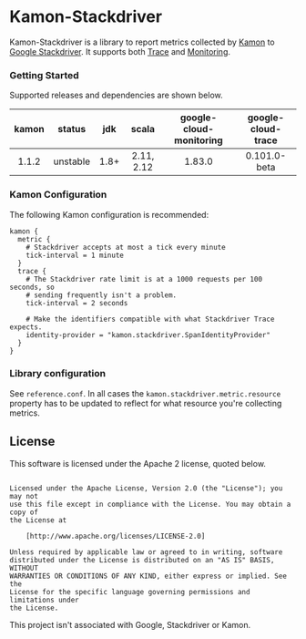 # Kamon-Stackdriver

Kamon-Stackdriver is a library to report metrics collected by [Kamon](https://github.com/kamon-io/Kamon) to
[Google Stackdriver](https://cloud.google.com/stackdriver/). It supports both
[Trace](https://cloud.google.com/trace/docs/) and [Monitoring](https://cloud.google.com/monitoring/docs/).

### Getting Started

Supported releases and dependencies are shown below.

| kamon  | status | jdk  | scala            | google-cloud-monitoring | google-cloud-trace |
|:------:|:------:|:----:|:----------------:|:----------------:|:----------------:|
|  1.1.2 | unstable | 1.8+ | 2.11, 2.12  | 1.83.0 | 0.101.0-beta


### Kamon Configuration
The following Kamon configuration is recommended:
```
kamon {
  metric {
    # Stackdriver accepts at most a tick every minute
    tick-interval = 1 minute
  }
  trace {
    # The Stackdriver rate limit is at a 1000 requests per 100 seconds, so
    # sending frequently isn't a problem.
    tick-interval = 2 seconds

    # Make the identifiers compatible with what Stackdriver Trace expects.
    identity-provider = "kamon.stackdriver.SpanIdentityProvider"
  }
}
```

### Library configuration

See `reference.conf`. In all cases the `kamon.stackdriver.metric.resource` property has to be updated to reflect for what resource
you're collecting metrics.


## License

This software is licensed under the Apache 2 license, quoted below.

```Copyright © 2017 Mark van der Tol

Licensed under the Apache License, Version 2.0 (the "License"); you may not
use this file except in compliance with the License. You may obtain a copy of
the License at

    [http://www.apache.org/licenses/LICENSE-2.0]

Unless required by applicable law or agreed to in writing, software
distributed under the License is distributed on an "AS IS" BASIS, WITHOUT
WARRANTIES OR CONDITIONS OF ANY KIND, either express or implied. See the
License for the specific language governing permissions and limitations under
the License.
```

This project isn't associated with Google, Stackdriver or Kamon.